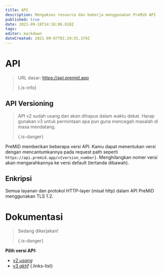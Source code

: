 ```yaml
---
title: API
description: Mengakses resource dan bekerja menggunakan PreMiD API
published: true
date: 2021-09-18T14:18:06.818Z
tags: 
editor: markdown
dateCreated: 2021-09-07T01:29:55.379Z
---
```


# API

> URL dasar: https://api.premid.app 
> 
> {.is-info}

## API Versioning
> API v2 sudah usang dan akan dihapus dalam waktu dekat. Harap gunakan v3 untuk permintaan apa pun guna mencegah masalah di masa mendatang. 
> 
> {.is-danger}

PreMiD memberikan beberapa versi API. Kamu dapat menentukan versi dengan mencantumkannya pada request path seperti `https://api.premid.app/v{version_number}`. Menghilangkan nomer versi akan mengarahkannya ke versi default (tertanda dibawah).

## Enkripsi

Semua layanan dan protokol HTTP-layer (misal http) dalam API PreMiD menggunakan TLS 1.2.

# Dokumentasi
> Sedang dikerjakan! 
> 
> {.is-danger}

**Pilih versi API:**
- [v2 *usang*](/dev/api/v2)
- [v3 *aktif*](/dev/api/v3)
{.links-list}